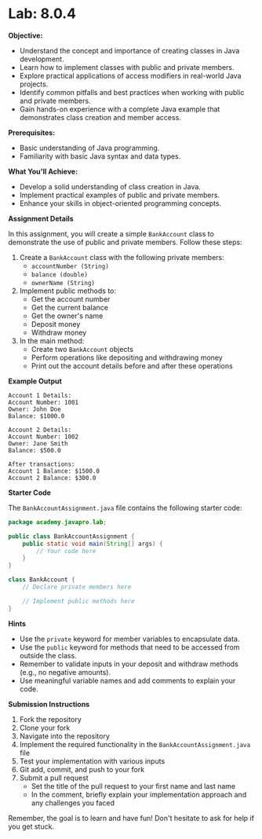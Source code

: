# Lab: 8.0.4

**Objective:**

- Understand the concept and importance of creating classes in Java development.
- Learn how to implement classes with public and private members.
- Explore practical applications of access modifiers in real-world Java projects.
- Identify common pitfalls and best practices when working with public and private members.
- Gain hands-on experience with a complete Java example that demonstrates class creation and member access.

**Prerequisites:**

- Basic understanding of Java programming.
- Familiarity with basic Java syntax and data types.

**What You'll Achieve:**

- Develop a solid understanding of class creation in Java.
- Implement practical examples of public and private members.
- Enhance your skills in object-oriented programming concepts.

**Assignment Details**

In this assignment, you will create a simple `BankAccount` class to demonstrate the use of public and private members.
Follow these steps:

1. Create a `BankAccount` class with the following private members:
    - `accountNumber (String)`
    - `balance (double)`
    - `ownerName (String)`
2. Implement public methods to:
    - Get the account number
    - Get the current balance
    - Get the owner's name
    - Deposit money
    - Withdraw money
3. In the main method:
    - Create two `BankAccount` objects
    - Perform operations like depositing and withdrawing money
    - Print out the account details before and after these operations

**Example Output**

```
Account 1 Details:
Account Number: 1001
Owner: John Doe
Balance: $1000.0

Account 2 Details:
Account Number: 1002
Owner: Jane Smith
Balance: $500.0

After transactions:
Account 1 Balance: $1500.0
Account 2 Balance: $300.0
```

**Starter Code**

The `BankAccountAssignment.java` file contains the following starter code:

```java
package academy.javapro.lab;

public class BankAccountAssignment {
    public static void main(String[] args) {
        // Your code here
    }
}

class BankAccount {
    // Declare private members here

    // Implement public methods here
}

```

**Hints**

- Use the `private` keyword for member variables to encapsulate data.
- Use the `public` keyword for methods that need to be accessed from outside the class.
- Remember to validate inputs in your deposit and withdraw methods (e.g., no negative amounts).
- Use meaningful variable names and add comments to explain your code.

**Submission Instructions**

1. Fork the repository
2. Clone your fork
3. Navigate into the repository
4. Implement the required functionality in the `BankAccountAssignment.java` file
5. Test your implementation with various inputs
6. Git add, commit, and push to your fork
7. Submit a pull request
    - Set the title of the pull request to your first name and last name
    - In the comment, briefly explain your implementation approach and any challenges you faced

Remember, the goal is to learn and have fun! Don't hesitate to ask for help if you get stuck.
